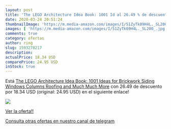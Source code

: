```yaml
---
layout: post
title: 'The LEGO Architecture Idea Book: 1001 Id al 26.49 % de descuento'
date: 2020-03-24 20:51:24
thumbnailImage: 'https://m.media-amazon.com/images/I/51ZyTk09H4L._SL200_.jpg'
images: [ 'https://m.media-amazon.com/images/I/51ZyTk09H4L._SL200_.jpg' ]
comments: true
category: ofertas
author: ring
slug: 1593278217
description:
actualPrice: 18.34 USD
comparePrice: 24.95 USD
inStock: true
---
```


Está [The LEGO Architecture Idea Book: 1001 Ideas for Brickwork  Siding  Windows  Columns  Roofing  and Much  Much More](https://www.amazon.com/dp/1593278217/?tag=redken08-20) con 26.49 de descuento por 18.34 USD (original: 24.95 USD) en el siguiente enlace!

[![](https://m.media-amazon.com/images/I/51ZyTk09H4L._SL200_.jpg)](https://www.amazon.com/dp/1593278217/?tag=redken08-20)

[Ver la oferta!!](https://www.amazon.com/dp/1593278217/?tag=redken08-20)

[Consulta otras ofertas en nuestro canal de telegram](https://t.me/s/ofertas25)

